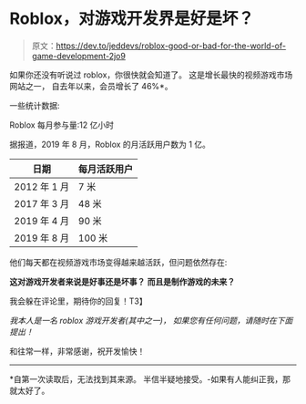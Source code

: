 # Roblox，对游戏开发界是好是坏？

> 原文：<https://dev.to/jeddevs/roblox-good-or-bad-for-the-world-of-game-development-2jo9>

如果你还没有听说过 roblox，你很快就会知道了。
这是增长最快的视频游戏市场网站之一，
自去年以来，会员增长了 46%*。

一些统计数据:

Roblox 每月参与量:12 亿小时

据报道，2019 年 8 月，Roblox 的月活跃用户数为 1 亿。

| 日期 | 每月活跃用户 |
| --- | --- |
| 2012 年 1 月 | 7 米 |
| 2017 年 3 月 | 48 米 |
| 2019 年 4 月 | 90 米 |
| 2019 年 8 月 | 100 米 |

他们每天都在视频游戏市场变得越来越活跃，但问题依然存在:

**这对游戏开发者来说是好事还是坏事？**
**而且是制作游戏的未来？**

我会躲在评论里，期待你的回复！T3】

*我本人是一名 roblox 游戏开发者(其中之一)，*
*如果您有任何问题，请随时在下面提出！*

和往常一样，非常感谢，祝开发愉快！

* * *

*自第一次读取后，无法找到其来源。
半信半疑地接受。-如果有人能纠正我，那就太好了。